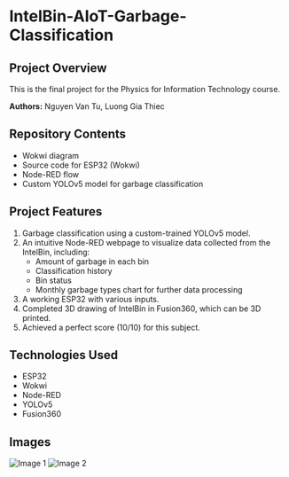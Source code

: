 # IntelBin-AIoT-Garbage-Classification

## Project Overview
This is the final project for the Physics for Information Technology course.

**Authors:** Nguyen Van Tu, Luong Gia Thiec

## Repository Contents
- Wokwi diagram
- Source code for ESP32 (Wokwi)
- Node-RED flow
- Custom YOLOv5 model for garbage classification

## Project Features
1. Garbage classification using a custom-trained YOLOv5 model.
2. An intuitive Node-RED webpage to visualize data collected from the IntelBin, including:
   - Amount of garbage in each bin
   - Classification history
   - Bin status
   - Monthly garbage types chart for further data processing
3. A working ESP32 with various inputs.
4. Completed 3D drawing of IntelBin in Fusion360, which can be 3D printed.
5. Achieved a perfect score (10/10) for this subject.

## Technologies Used
- ESP32
- Wokwi
- Node-RED
- YOLOv5
- Fusion360

## Images
![Image 1](images/image1.png)
![Image 2](images/image2.png)